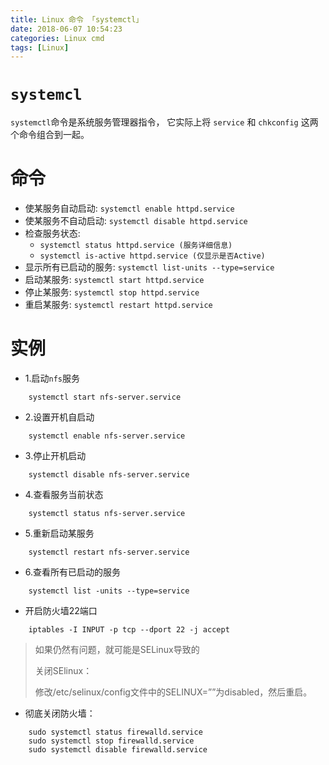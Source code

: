```yaml
---
title: Linux 命令 「systemctl」
date: 2018-06-07 10:54:23
categories: Linux cmd
tags: [Linux]
---
```


# `systemcl`

`systemctl`命令是系统服务管理器指令，
它实际上将 `service` 和 `chkconfig` 这两个命令组合到一起。

<!-- more -->


# 命令

- 使某服务自动启动: `systemctl enable httpd.service`
- 使某服务不自动启动: `systemctl disable httpd.service`
- 检查服务状态: 
  - `systemctl status httpd.service (服务详细信息)`
  - `systemctl is-active httpd.service (仅显示是否Active)`
- 显示所有已启动的服务: `systemctl list-units --type=service`
- 启动某服务: `systemctl start httpd.service`
- 停止某服务: `systemctl stop httpd.service`
- 重启某服务: `systemctl restart httpd.service`


# 实例

- 1.启动`nfs`服务

```$xslt
    systemctl start nfs-server.service
```

- 2.设置开机自启动

```$xslt
    systemctl enable nfs-server.service
```

- 3.停止开机启动

```$xslt
    systemctl disable nfs-server.service
```

- 4.查看服务当前状态

```$xslt
    systemctl status nfs-server.service
```

- 5.重新启动某服务

```$xslt
    systemctl restart nfs-server.service
```

- 6.查看所有已启动的服务

```$xslt
    systemctl list -units --type=service
```

- 开启防火墙22端口

```$xslt
    iptables -I INPUT -p tcp --dport 22 -j accept
```

> 如果仍然有问题，就可能是SELinux导致的
> 
> 关闭SElinux：
> 
> 修改/etc/selinux/config文件中的SELINUX=””为disabled，然后重启。
 
- 彻底关闭防火墙：

```$xslt
    sudo systemctl status firewalld.service
    sudo systemctl stop firewalld.service
    sudo systemctl disable firewalld.service
```


